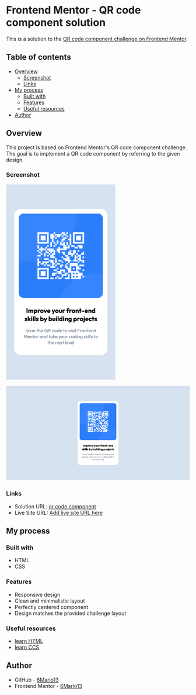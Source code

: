 # Frontend Mentor - QR code component solution

This is a solution to the [QR code component challenge on Frontend Mentor](https://www.frontendmentor.io/challenges/qr-code-component-iux_sIO_H). 

## Table of contents

- [Overview](#overview)
  - [Screenshot](#screenshot)
  - [Links](#links)
- [My process](#my-process)
  - [Built with](#built-with)
  - [Features](#features)
  - [Useful resources](#useful-resources)
- [Author](#author)

## Overview

This project is based on Frontend Mentor's QR code component challenge.
The goal is to implement a QR code component by referring to the given design.

### Screenshot

![mobile view](./screenshots/mobile_Frontend_Mentor_QR_code_component.png)

![desktop view](./screenshots/desktop_Frontend_Mentor_QR_code_component.png)

### Links

- Solution URL: [qr code component](https://github.com/6Mario13/qr-code)
- Live Site URL: [Add live site URL here](https://your-live-site-url.com)

## My process

### Built with

- HTML
- CSS

### Features

- Responsive design
- Clean and minimalistic layout
- Perfectly centered component
- Design matches the provided challenge layout

### Useful resources

- [learn HTML](https://developer.mozilla.org/en-US/docs/Learn/HTML)
- [learn CCS](https://developer.mozilla.org/en-US/docs/Learn/CSS)

## Author

- GitHub - [6Mario13](https://github.com/6Mario13)
- Frontend Mentor - [6Mario13](https://www.frontendmentor.io/profile/6Mario13)